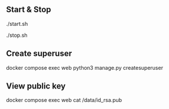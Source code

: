 ## Start & Stop

./start.sh

./stop.sh

## Create superuser

docker compose exec web python3 manage.py createsuperuser

## View public key

docker compose exec web  cat /data/id_rsa.pub
